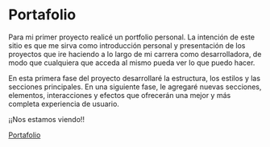 # Portafolio

Para mi primer proyecto realicé un portfolio personal. La intención de este sitio es que me sirva como introducción personal y presentación 
de los proyectos que ire haciendo a lo largo de mi carrera como desarrolladora, de modo que cualquiera que acceda al mismo pueda ver lo que 
puedo hacer. 

En esta primera fase del proyecto desarrollaré la estructura, los estilos y las secciones principales. En una siguiente fase, le agregaré 
nuevas secciones, elementos, interacciones y efectos que ofrecerán una mejor y más completa experiencia de usuario.

¡¡Nos estamos viendo!!

[Portafolio](https://lmbd92.github.io/Portafolio/ "Portafolio")
